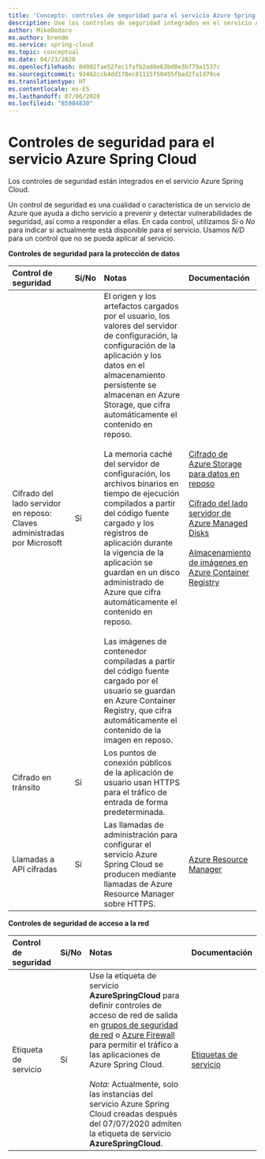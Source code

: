 ```yaml
---
title: 'Concepto: controles de seguridad para el servicio Azure Spring Cloud'
description: Use los controles de seguridad integrados en el servicio Azure Spring Cloud.
author: MikeDodaro
ms.author: brendm
ms.service: spring-cloud
ms.topic: conceptual
ms.date: 04/23/2020
ms.openlocfilehash: 8d002fae52fec1fafb2ad8e63bd8e3b779a1537c
ms.sourcegitcommit: 93462ccb4dd178ec81115f50455fbad2fa1d79ce
ms.translationtype: HT
ms.contentlocale: es-ES
ms.lasthandoff: 07/06/2020
ms.locfileid: "85984830"
---
```

# <a name="security-controls-for-azure-spring-cloud-service"></a>Controles de seguridad para el servicio Azure Spring Cloud
Los controles de seguridad están integrados en el servicio Azure Spring Cloud.

Un control de seguridad es una cualidad o característica de un servicio de Azure que ayuda a dicho servicio a prevenir y detectar vulnerabilidades de seguridad, así como a responder a ellas.  En cada control, utilizamos *Sí* o *No* para indicar si actualmente está disponible para el servicio.  Usamos *N/D* para un control que no se pueda aplicar al servicio. 

**Controles de seguridad para la protección de datos**

| Control de seguridad | Sí/No | Notas | Documentación |
|:-------------|:-------|:-------------------------------|:----------------------|
| Cifrado del lado servidor en reposo: Claves administradas por Microsoft | Sí | El origen y los artefactos cargados por el usuario, los valores del servidor de configuración, la configuración de la aplicación y los datos en el almacenamiento persistente se almacenan en Azure Storage, que cifra automáticamente el contenido en reposo.<br><br>La memoria caché del servidor de configuración, los archivos binarios en tiempo de ejecución compilados a partir del código fuente cargado y los registros de aplicación durante la vigencia de la aplicación se guardan en un disco administrado de Azure que cifra automáticamente el contenido en reposo.<br><br>Las imágenes de contenedor compiladas a partir del código fuente cargado por el usuario se guardan en Azure Container Registry, que cifra automáticamente el contenido de la imagen en reposo. | [Cifrado de Azure Storage para datos en reposo](https://docs.microsoft.com/azure/storage/common/storage-service-encryption)<br><br>[Cifrado del lado servidor de Azure Managed Disks](https://docs.microsoft.com/azure/virtual-machines/linux/disk-encryption)<br><br>[Almacenamiento de imágenes en Azure Container Registry](https://docs.microsoft.com/azure/container-registry/container-registry-storage) |
| Cifrado en tránsito | Sí | Los puntos de conexión públicos de la aplicación de usuario usan HTTPS para el tráfico de entrada de forma predeterminada. |  |
| Llamadas a API cifradas | Sí | Las llamadas de administración para configurar el servicio Azure Spring Cloud se producen mediante llamadas de Azure Resource Manager sobre HTTPS. | [Azure Resource Manager](https://docs.microsoft.com/azure/azure-resource-manager/) |

**Controles de seguridad de acceso a la red**

| Control de seguridad | Sí/No | Notas | Documentación |
|:-------------|:-------|:-------------------------------|:----------------------|
| Etiqueta de servicio | Sí | Use la etiqueta de servicio **AzureSpringCloud** para definir controles de acceso de red de salida en [grupos de seguridad de red](https://docs.microsoft.com/azure/virtual-network/security-overview#security-rules) o [Azure Firewall](https://docs.microsoft.com/azure/firewall/service-tags) para permitir el tráfico a las aplicaciones de Azure Spring Cloud.<br><br>*Nota:* Actualmente, solo las instancias del servicio Azure Spring Cloud creadas después del 07/07/2020 admiten la etiqueta de servicio **AzureSpringCloud**. | [Etiquetas de servicio](https://docs.microsoft.com/azure/virtual-network/service-tags-overview) |
